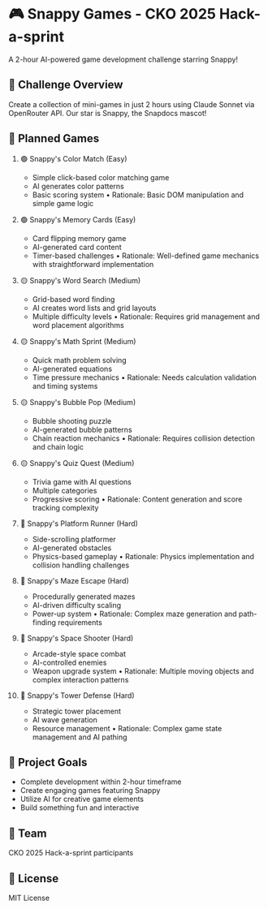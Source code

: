 # 🎮 Snappy Games - CKO 2025 Hack-a-sprint

A 2-hour AI-powered game development challenge starring Snappy!

## 🎯 Challenge Overview

Create a collection of mini-games in just 2 hours using Claude Sonnet via OpenRouter API. Our star is Snappy, the Snapdocs mascot!

## 🎲 Planned Games
1. 🟢 Snappy's Color Match (Easy)
    - Simple click-based color matching game
    - AI generates color patterns
    - Basic scoring system
    • Rationale: Basic DOM manipulation and simple game logic

2. 🟢 Snappy's Memory Cards (Easy)
    - Card flipping memory game
    - AI-generated card content
    - Timer-based challenges
    • Rationale: Well-defined game mechanics with straightforward implementation

3. 🟡 Snappy's Word Search (Medium)
    - Grid-based word finding
    - AI creates word lists and grid layouts
    - Multiple difficulty levels
    • Rationale: Requires grid management and word placement algorithms

4. 🟡 Snappy's Math Sprint (Medium)
    - Quick math problem solving
    - AI-generated equations
    - Time pressure mechanics
    • Rationale: Needs calculation validation and timing systems

5. 🟡 Snappy's Bubble Pop (Medium)
    - Bubble shooting puzzle
    - AI-generated bubble patterns
    - Chain reaction mechanics
    • Rationale: Requires collision detection and chain logic

6. 🟡 Snappy's Quiz Quest (Medium)
    - Trivia game with AI questions
    - Multiple categories
    - Progressive scoring
    • Rationale: Content generation and score tracking complexity

7. 🔴 Snappy's Platform Runner (Hard)
    - Side-scrolling platformer
    - AI-generated obstacles
    - Physics-based gameplay
    • Rationale: Physics implementation and collision handling challenges

8. 🔴 Snappy's Maze Escape (Hard)
    - Procedurally generated mazes
    - AI-driven difficulty scaling
    - Power-up system
    • Rationale: Complex maze generation and path-finding requirements

9. 🔴 Snappy's Space Shooter (Hard)
    - Arcade-style space combat
    - AI-controlled enemies
    - Weapon upgrade system
    • Rationale: Multiple moving objects and complex interaction patterns

10. 🔴 Snappy's Tower Defense (Hard)
     - Strategic tower placement
     - AI wave generation
     - Resource management
     • Rationale: Complex game state management and AI pathing

## 🎯 Project Goals

- Complete development within 2-hour timeframe
- Create engaging games featuring Snappy
- Utilize AI for creative game elements
- Build something fun and interactive

## 👥 Team

CKO 2025 Hack-a-sprint participants

## 📄 License

MIT License
